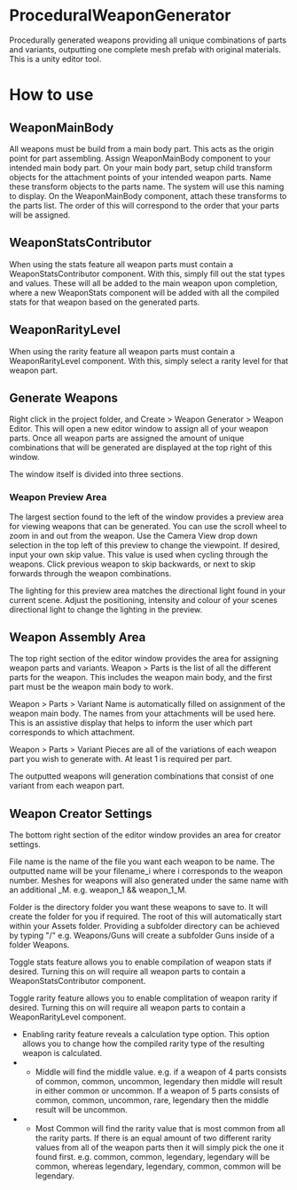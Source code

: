# ProceduralWeaponGenerator
Procedurally generated weapons providing all unique combinations of parts and variants, outputting one complete mesh prefab with original materials.
This is a unity editor tool.

# How to use

## WeaponMainBody
All weapons must be build from a main body part. This acts as the origin point for part assembling.
Assign WeaponMainBody component to your intended main body part.
On your main body part, setup child transform objects for the attachment points of your intended weapon parts.
Name these transform objects to the parts name. The system will use this naming to display.
On the WeaponMainBody component, attach these transforms to the parts list. The order of this will correspond to the order that your parts will be assigned.

## WeaponStatsContributor
When using the stats feature all weapon parts must contain a WeaponStatsContributor component. With this, simply fill out the stat types and values. These will all be added to the main weapon upon completion, where a new WeaponStats component will be added with all the compiled stats for that weapon based on the generated parts.

## WeaponRarityLevel
When using the rarity feature all weapon parts must contain a WeaponRarityLevel component. With this, simply select a rarity level for that weapon part.

## Generate Weapons
Right click in the project folder, and Create > Weapon Generator > Weapon Editor. This will open a new editor window to assign all of your weapon parts.
Once all weapon parts are assigned the amount of unique combinations that will be generated are displayed at the top right of this window.

The window itself is divided into three sections.

### Weapon Preview Area
The largest section found to the left of the window provides a preview area for viewing weapons that can be generated.
You can use the scroll wheel to zoom in and out from the weapon.
Use the Camera View drop down selection in the top left of this preview to change the viewpoint.
If desired, input your own skip value. This value is used when cycling through the weapons.
Click previous weapon to skip backwards, or next to skip forwards through the weapon combinations.

The lighting for this preview area matches the directional light found in your current scene. Adjust the positioning, intensity and colour of your scenes directional light to change the lighting in the preview.

## Weapon Assembly Area
The top right section of the editor window provides the area for assigning weapon parts and variants.
Weapon > Parts is the list of all the different parts for the weapon. This includes the weapon main body, and the first part must be the weapon main body to work.

Weapon > Parts > Variant Name is automatically filled on assignment of the weapon main body. The names from your attachments will be used here. This is an assistive display that helps to inform the user which part corresponds to which attachment.

Weapon > Parts > Variant Pieces are all of the variations of each weapon part you wish to generate with. At least 1 is required per part.

The outputted weapons will generation combinations that consist of one variant from each weapon part.

## Weapon Creator Settings
The bottom right section of the editor window provides an area for creator settings.

File name is the name of the file you want each weapon to be name. The outputted name will be your filename_i where i corresponds to the weapon number.
Meshes for weapons will also generated under the same name with an additional _M. e.g. weapon_1 && weapon_1_M.

Folder is the directory folder you want these weapons to save to. It will create the folder for you if required. The root of this will automatically start within your Assets folder. Providing a subfolder directory can be achieved by typing "/" e.g. Weapons/Guns will create a subfolder Guns inside of a folder Weapons.

Toggle stats feature allows you to enable compilation of weapon stats if desired. Turning this on will require all weapon parts to contain a WeaponStatsContributor component.

Toggle rarity feature allows you to enable complitation of weapon rarity if desired. Turning this on will require all weapon parts to contain a WeaponRarityLevel component.
- Enabling rarity feature reveals a calculation type option. This option allows you to change how the compiled rarity type of the resulting weapon is calculated.
- - Middle will find the middle value. e.g. if a weapon of 4 parts consists of common, common, uncommon, legendary then middle will result in either common or uncommon. If a weapon of 5 parts consists of common, common, uncommon, rare, legendary then the middle result will be uncommon.
- - Most Common will find the rarity value that is most common from all the rarity parts. If there is an equal amount of two different rarity values from all of the weapon parts then it will simply pick the one it found first. e.g. common, common, legendary, legendary will be common, whereas legendary, legendary, common, common will be legendary. 
